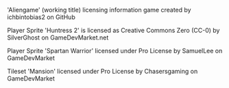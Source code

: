 'Aliengame' (working title) licensing information
game created by ichbintobias2 on GitHub

Player Sprite 'Huntress 2' is licensed as Creative Commons Zero (CC-0)
by SilverGhost on GameDevMarket.net

Player Sprite 'Spartan Warrior' licensed under Pro License
by SamuelLee on GameDevMarket

Tileset 'Mansion' licensed under Pro License
by Chasersgaming on GameDevMarket